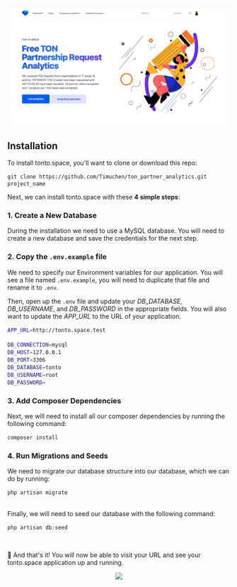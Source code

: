 

![Screenshot](screenshots/sc1.png)

## Installation

To install tonto.space, you'll want to clone or download this repo:

```
git clone https://github.com/Timuchen/ton_partner_analytics.git project_name
```

Next, we can install tonto.space with these **4 simple steps**:

### 1. Create a New Database

During the installation we need to use a MySQL database. You will need to create a new database and save the credentials for the next step.

### 2. Copy the `.env.example` file

We need to specify our Environment variables for our application. You will see a file named `.env.example`, you will need to duplicate that file and rename it to `.env`.

Then, open up the `.env` file and update your *DB_DATABASE*, *DB_USERNAME*, and *DB_PASSWORD* in the appropriate fields. You will also want to update the *APP_URL* to the URL of your application.

```bash
APP_URL=http://tonto.space.test

DB_CONNECTION=mysql
DB_HOST=127.0.0.1
DB_PORT=3306
DB_DATABASE=tonto
DB_USERNAME=root
DB_PASSWORD=
```


### 3. Add Composer Dependencies

Next, we will need to install all our composer dependencies by running the following command:

```php
composer install
```
### 4. Run Migrations and Seeds

We need to migrate our database structure into our database, which we can do by running:

```php
php artisan migrate
```
<br>
Finally, we will need to seed our database with the following command:

```php
php artisan db:seed
```
<br>

🎉 And that's it! You will now be able to visit your URL and see your tonto.space application up and running.

<p align="center"><a href="https://tonto.space" target="_blank"><img src="https://tonto.space/storage/themes/July2021/N0DajUTtUzzhqXJzZwO1.png" width="240"></a></p>